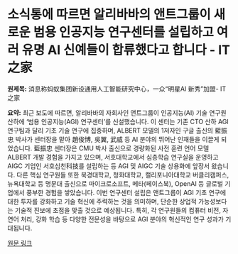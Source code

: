 # 소식통에 따르면 알리바바의 앤트그룹이 새로운 범용 인공지능 연구센터를 설립하고 여러 유명 AI 신예들이 합류했다고 합니다 - IT之家

**원제목:** 消息称蚂蚁集团新设通用人工智能研究中心，一众“明星AI 新秀”加盟- IT之家

**요약:** 최근 보도에 따르면, 알리바바의 자회사인 앤트그룹이 인공지능(AI) 기술 연구원 산하에 ‘범용 인공지능(AGI) 연구센터’를 신설했습니다.  이 센터는 기존 CTO 산하 AGI 연구팀과 달리 기초 기술 연구에 집중하며,  ALBERT 모델의 1저자인 구글 출신의  藍振忠 박사가 센터장을 맡아  趙俊博, 吳翼, 武威 등 AI 분야의 뛰어난 인재들을 이끌게 되었습니다.  藍振忠 센터장은 CMU 박사 출신으로  경량화된 사전 훈련 언어 모델 ALBERT 개발 경험을 가지고 있으며,  서호대학교에서 심층학습 연구실을 운영하고  AIGC 기업인 서호심천科技를 설립하는 등 AGI 및 AIGC 기술 상용화에 앞장서 왔습니다.  다른 핵심 연구원들 또한  북경대학교,  청화대학교,  캘리포니아대학교 버클리캠퍼스,  뉴욕대학교 등 명문대 출신으로 마이크로소프트,  메타(페이스북),  OpenAI 등 글로벌 기업에서 풍부한 경험을 쌓았습니다. 이번 연구센터 설립은 앤트그룹이 AGI 기초 연구에 대한 투자를 강화하고 기술 혁신에 주력하는 것을 의미하며, 단순한 상업적 가능성보다는  기술적 진보에 초점을 맞출 것으로 예상됩니다.  특히,  각 연구원들의  컴퓨터 비전,  자연어 처리,  강화 학습 등 다양한 전문성을 바탕으로  AGI 분야의 혁신적인 연구 성과가 기대됩니다.

[원문 링크](https://www.ithome.com/0/870/552.htm)
